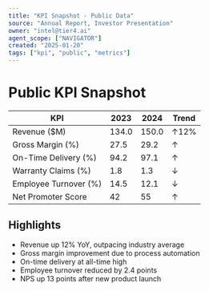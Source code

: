 ```yaml
---
title: "KPI Snapshot - Public Data"
source: "Annual Report, Investor Presentation"
owner: "intel@tier4.ai"
agent_scope: ["NAVIGATOR"]
created: "2025-01-20"
tags: ["kpi", "public", "metrics"]
---
```


# Public KPI Snapshot

| KPI                    | 2023   | 2024   | Trend  |
|------------------------|--------|--------|--------|
| Revenue ($M)           | 134.0  | 150.0  | ↑12%   |
| Gross Margin (%)       | 27.5   | 29.2   | ↑      |
| On-Time Delivery (%)   | 94.2   | 97.1   | ↑      |
| Warranty Claims (%)    | 1.8    | 1.3    | ↓      |
| Employee Turnover (%)  | 14.5   | 12.1   | ↓      |
| Net Promoter Score     | 42     | 55     | ↑      |

## Highlights
- Revenue up 12% YoY, outpacing industry average
- Gross margin improvement due to process automation
- On-time delivery at all-time high
- Employee turnover reduced by 2.4 points
- NPS up 13 points after new product launch
